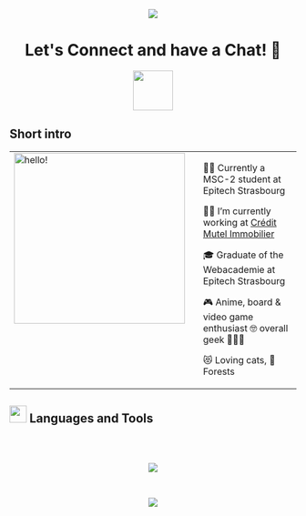 <p align="center">
  <img src="https://capsule-render.vercel.app/api?type=waving&height=100&color=gradient"/>
</p>

<h1 align="center">
  Let's Connect and have a Chat! 💬
</h1>
<p align="center">
<a href="https://www.linkedin.com/in/colette-oswald/">
  <img height="70" src="https://github.com/Leily67/Leily67/assets/80968016/9f4e0f00-cefa-4491-b8ff-2639477e4f71"/>

</a>
</p>

## **Short intro**
<table align=center style="border:none">
<tr>
  <td style="vertical-align: top">
    <img width="300" alt="hello!" src="https://media1.tenor.com/images/72c9b849aa10b222371ebb99a6b1896a/tenor.gif" >
  </td>
  <td>
  </td>
  <td>

👩‍🏫  Currently a MSC-2 student at Epitech Strasbourg

👩‍💻  I’m currently working at [Crédit Mutel Immobilier](https://www.creditmutuel-immobilier.fr/fr/index.html)

🎓  Graduate of the Webacademie at Epitech Strasbourg

🎮  Anime, board & video game enthusiast 🤓 overall geek 👩🏻‍🎤

😻  Loving cats, 🌳 Forests

  </td>
</tr>
</table>


## **<img height="30" src="https://github.com/Leily67/Leily67/assets/80968016/70b5848b-9e86-4c18-b400-e96e206daa9c"/> Languages and Tools**
<br>
<br>
<p align="center">
  <a href="https://skillicons.dev">
    <img src="https://skillicons.dev/icons?i=next,react,vue,typescript,javascript,tailwind,mysql,postman,blender,figma,linux,github,vscode" />
  </a>
</p>

<br>  





<p align="center">
  <img src="https://capsule-render.vercel.app/api?type=waving&height=100&color=gradient&fontSize=60&fontColor=F5EEE6&section=footer"/>
</p>
